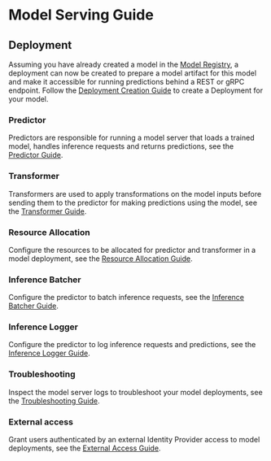 # Model Serving Guide

## Deployment

Assuming you have already created a model in the [Model Registry](../registry/index.md), a deployment can now be created to prepare a model artifact for this model and make it accessible for running predictions behind a REST or gRPC endpoint. Follow the [Deployment Creation Guide](deployment.md) to create a Deployment for your model.

### Predictor

Predictors are responsible for running a model server that loads a trained model, handles inference requests and returns predictions, see the [Predictor Guide](predictor.md).

### Transformer

Transformers are used to apply transformations on the model inputs before sending them to the predictor for making predictions using the model, see the [Transformer Guide](transformer.md).

### Resource Allocation

Configure the resources to be allocated for predictor and transformer in a model deployment, see the [Resource Allocation Guide](resources.md).

### Inference Batcher

Configure the predictor to batch inference requests, see the [Inference Batcher Guide](inference-batcher.md).

### Inference Logger

Configure the predictor to log inference requests and predictions, see the [Inference Logger Guide](inference-logger.md).

### Troubleshooting

Inspect the model server logs to troubleshoot your model deployments, see the [Troubleshooting Guide](troubleshooting.md).

### External access

Grant users authenticated by an external Identity Provider access to model deployments, see the [External Access Guide](external-access.md).